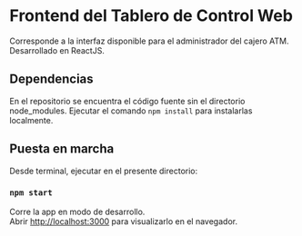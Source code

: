 # Frontend del Tablero de Control Web
Corresponde a la interfaz disponible para el administrador del cajero ATM. Desarrollado en ReactJS.

## Dependencias
En el repositorio se encuentra el código fuente sin el directorio node_modules. Ejecutar el comando `npm install` para instalarlas localmente.

## Puesta en marcha
Desde terminal, ejecutar en el presente directorio:

### `npm start`

Corre la app en modo de desarrollo.\
Abrir [http://localhost:3000](http://localhost:3000) para visualizarlo en el navegador.


